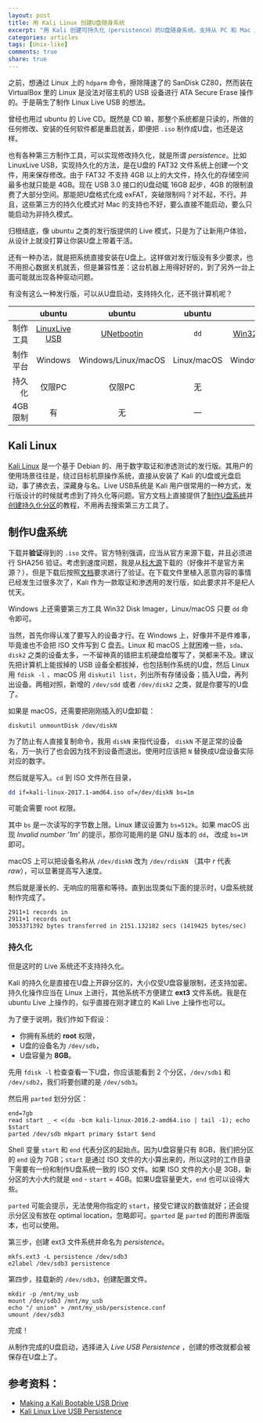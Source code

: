 ```yaml
---
layout: post
title: 用 Kali Linux 创建U盘随身系统
excerpt: "用 Kali 创建可持久化（persistence）的U盘随身系统，支持从 PC 和 Mac 启动，并且持久化的硬盘分区大小不受 4GB 限制"
categories: articles
tags: [Unix-like]
comments: true
share: true
---
```




之前，想通过 Linux 上的 `hdparm` 命令，擦除降速了的 SanDisk CZ80，然而装在 VirtualBox 里的 Linux 是没法对宿主机的 USB 设备进行 ATA Secure Erase 操作的。于是萌生了制作 Linux Live USB 的想法。

曾经也用过 ubuntu 的 Live CD。既然是 CD 嘛，那整个系统都是只读的，所做的任何修改、安装的任何软件都是重启就丢，即便把 `.iso` 制作成U盘，也还是这样。

也有各种第三方制作工具，可以实现修改持久化，就是所谓 *persistence*。比如 LinuxLive USB，实现持久化的方法，是在U盘的 FAT32 文件系统上创建一个文件，用来保存修改。由于 FAT32 不支持 4GB 以上的大文件，持久化的存储空间最多也就只能是 4GB。现在 USB 3.0 接口的U盘动辄 16GB 起步，4GB 的限制浪费了大部分空间。那能把U盘格式化成 exFAT，突破限制吗？对不起，不行。并且，这些第三方的持久化模式对 Mac 的支持也不好，要么直接不能启动，要么只能启动为非持久模式。

归根结底，像 ubuntu 之类的发行版提供的 Live 模式，只是为了让新用户体验，从设计上就没打算让你装U盘上带着干活。

还有一种办法，就是把系统直接安装在U盘上。这样做对发行版没有多少要求，也不用担心数据关机就丢，但是兼容性差：这台机器上用得好好的，到了另外一台上面可能就出现各种驱动问题。

有没有这么一种发行版，可以从U盘启动，支持持久化，还不挑计算机呢？



|        |                  ubuntu                  |                  ubuntu                  |   ubuntu    |                   Kali                   |
| -----: | :--------------------------------------: | :--------------------------------------: | :---------: | :--------------------------------------: |
|   制作工具 | [LinuxLive USB](http://www.linuxliveusb.com) | [UNetbootin](https://unetbootin.github.io) |    `dd`     | [Win32 Disk Imager](https://launchpad.net/win32-image-writer)/`dd` |
|   制作平台 |                 Windows                  |           Windows/Linux/macOS            | Linux/macOS |           Windows/Linux/macOS            |
|    持久化 |                   仅限PC                   |                   仅限PC                   |      无      |                  PC/Mac                  |
| 4GB 限制 |                    有                     |                    无                     |      —      |                    无                     |



## Kali Linux

[Kali Linux](https://www.kali.org) 是一个基于 Debian 的、用于数字取证和渗透测试的发行版。其用户的使用场景往往是，绕过目标机原操作系统，直接从安装了 Kali 的U盘或光盘启动，事了拂衣去，深藏身与名。Live USB系统是 Kali 用户很常用的一种方式，发行版设计的时候就考虑到了持久化等问题。官方文档上直接提供了[制作U盘系统](https://docs.kali.org/downloading/kali-linux-live-usb-install)并[创建持久化分区](https://docs.kali.org/downloading/kali-linux-live-usb-persistence)的教程，不用再去搜索第三方工具了。

## 制作U盘系统

下载并**验证**得到的 `.iso` 文件。官方特别强调，应当从官方来源下载，并且必须进行 SHA256 验证。考虑到速度问题，我是从[科大源](https://mirrors.ustc.edu.cn/kali-images/)下载的（好像并不是官方来源？），但是下载后按照[文档](https://docs.kali.org/introduction/download-official-kali-linux-images)要求进行了验证。在下载文件里植入恶意内容的事情已经发生过很多次了，Kali 作为一款取证和渗透用的发行版，如此要求并不是杞人忧天。

Windows 上还需要第三方工具 Win32 Disk Imager，Linux/macOS 只要 `dd` 命令即可。

当然，首先你得认准了要写入的设备才行。在 Windows 上，好像并不是件难事，毕竟谁也不会把 ISO 文件写到 C 盘去。Linux 和 macOS 上就困难一些，`sda`、`disk2` 之类的设备太多，一不留神真的错把主机硬盘给覆写了，哭都来不及。建议先把计算机上能拔掉的 USB 设备全都拔掉，也包括制作系统的U盘，然后 Linux 用 `fdisk -l` 、macOS 用 `diskutil list`，列出所有存储设备；插入U盘，再列出设备。两相对照，新增的 `/dev/sdd` 或者 `/dev/disk2` 之类，就是你要写的U盘了。

如果是 macOS，还需要把刚刚插入的U盘卸载：

```shell
diskutil unmountDisk /dev/diskN
```

为了防止有人直接复制命令，我用 `diskN` 来指代设备， `diskN` 不是正常的设备名，万一执行了也会因为找不到设备而退出。使用时应该把 `N` 替换成U盘设备实际对应的数字。

然后就是写入。`cd` 到 ISO 文件所在目录，

```bash
dd if=kali-linux-2017.1-amd64.iso of=/dev/diskN bs=1m
```

可能会需要 root 权限。

其中 `bs` 是一次读写的字节数上限。Linux 建议设置为 `bs=512k`。如果 macOS 出现 *Invalid number '1m'* 的提示，那你可能用的是 GNU 版本的 `dd`， 改成 `bs=1M` 即可。

macOS 上可以把设备名称从 `/dev/diskN` 改为 `/dev/rdiskN` （其中 *r* 代表 *raw*），可以显著提高写入速度。

然后就是漫长的、无响应的阻塞和等待。直到出现类似下面的提示时，U盘系统就制作完成了。

```shell
2911+1 records in
2911+1 records out
3053371392 bytes transferred in 2151.132182 secs (1419425 bytes/sec)
```



### 持久化

但是这时的 Live 系统还不支持持久化。

Kali 的持久化是直接在U盘上开辟分区的，大小仅受U盘容量限制，还支持加密。持久化操作应当在 Linux 上进行，其他系统不方便建立 **ext3** 文件系统。我是在 ubuntu Live 上操作的，似乎直接在刚才建立的 Kali Live 上操作也可以。

为了便于说明，我们作如下假设：

* 你拥有系统的 **root** 权限，
* U盘的设备名为 `/dev/sdb`，
* U盘容量为 **8GB**。

先用 `fdisk -l` 检查查看一下U盘，你应该能看到 2 个分区，`/dev/sdb1` 和 `/dev/sdb2`，我们将要创建的是 `/dev/sdb3`。

然后用 `parted` 划分分区：

```shell
end=7gb
read start _ < <(du -bcm kali-linux-2016.2-amd64.iso | tail -1); echo $start
parted /dev/sdb mkpart primary $start $end
```

Shell 变量 `start` 和 `end` 代表分区的起始点。因为U盘容量只有 8GB，我们把分区的 `end` 设为 7GB；`start` 是通过 ISO 文件的大小算出来的，所以这时的工作目录下需要有一份和制作U盘系统一致的 ISO 文件。如果 ISO 文件的大小是 3GB，新分区的大小大约就是 `end` - `start` = 4GB。如果U盘容量更大，`end` 也可以设得大些。

`parted` 可能会提示，无法使用你指定的 `start`，接受它建议的数值就好；还会提示分区没有放在 optimal location，忽略即可。`gparted` 是 `parted` 的图形界面版本，也可以使用。

第三步，创建 ext3 文件系统并命名为 *persistence*。

```shell
mkfs.ext3 -L persistence /dev/sdb3
e2label /dev/sdb3 persistence
```

第四步，挂载新的 `/dev/sdb3`，创建配置文件。

```shell
mkdir -p /mnt/my_usb
mount /dev/sdb3 /mnt/my_usb
echo "/ union" > /mnt/my_usb/persistence.conf
umount /dev/sdb3
```

完成！

从制作完成的U盘启动，选择进入 *Live USB Persistence* ，创建的修改就都会被保存在U盘上了。



## 参考资料：

* [Making a Kali Bootable USB Drive](https://docs.kali.org/downloading/kali-linux-live-usb-install)
* [Kali Linux Live USB Persistence](https://docs.kali.org/downloading/kali-linux-live-usb-persistence)